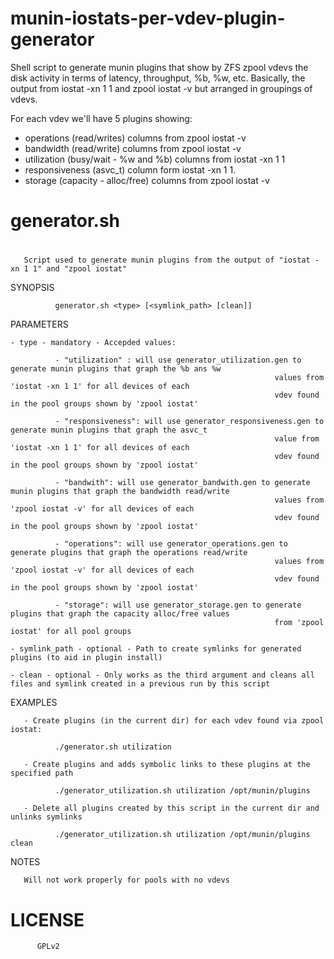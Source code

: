 munin-iostats-per-vdev-plugin-generator
=======================================

Shell script to generate munin plugins that show by ZFS zpool vdevs the disk activity
in terms of latency, throughput, %b, %w, etc. Basically, the output from
iostat -xn 1 1 and zpool iostat -v but arranged in groupings of vdevs.

For each vdev we'll have 5 plugins showing:  
  - operations (read/writes) columns from zpool iostat -v
  - bandwidth (read/write) columns from zpool iostat -v
  - utilization (busy/wait - %w and %b) columns from iostat -xn 1 1 
  - responsiveness (asvc_t) column form iostat -xn 1 1.
  - storage (capacity - alloc/free) columns from zpool iostat -v 
 
#
# generator.sh
#
       Script used to generate munin plugins from the output of "iostat -xn 1 1" and "zpool iostat"  
 
  SYNOPSIS

              generator.sh <type> [<symlink_path> [clean]]
 
  PARAMETERS


    - type - mandatory - Accepded values:  

              - "utilization" : will use generator_utilization.gen to generate munin plugins that graph the %b ans %w 
                                                               values from 'iostat -xn 1 1' for all devices of each 
                                                               vdev found in the pool groups shown by 'zpool iostat'

              - "responsiveness": will use generator_responsiveness.gen to generate munin plugins that graph the asvc_t 
                                                               value from 'iostat -xn 1 1' for all devices of each 
                                                               vdev found in the pool groups shown by 'zpool iostat'

              - "bandwith": will use generator_bandwith.gen to generate munin plugins that graph the bandwidth read/write 
                                                               values from 'zpool iostat -v' for all devices of each 
                                                               vdev found in the pool groups shown by 'zpool iostat'

              - "operations": will use generator_operations.gen to generate plugins that graph the operations read/write
                                                               values from 'zpool iostat -v' for all devices of each 
                                                               vdev found in the pool groups shown by 'zpool iostat'

              - "storage": will use generator_storage.gen to generate plugins that graph the capacity alloc/free values 
                                                               from 'zpool iostat' for all pool groups

    - symlink_path - optional - Path to create symlinks for generated plugins (to aid in plugin install)     

    - clean - optional - Only works as the third argument and cleans all files and symlink created in a previous run by this script
 
  
  EXAMPLES
  
       - Create plugins (in the current dir) for each vdev found via zpool iostat:
             
              ./generator.sh utilization

       - Create plugins and adds symbolic links to these plugins at the specified path
              
              ./generator_utilization.sh utilization /opt/munin/plugins
                  
       - Delete all plugins created by this script in the current dir and unlinks symlinks 
       
              ./generator_utilization.sh utilization /opt/munin/plugins clean
                  
  
  NOTES
 
       Will not work properly for pools with no vdevs


#  LICENSE
 
          GPLv2
